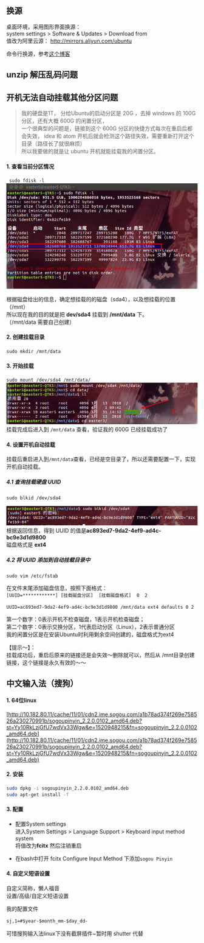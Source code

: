 
## 换源
桌面环境，采用图形界面换源：  
system settings > Software & Updates > Download from  
值改为阿里云源： http://mirrors.aliyun.com/ubuntu

命令行换源，参考[这个博客](http://blog.csdn.net/happywho250/article/details/52506321)


## unzip 解压乱码问题


## 开机无法自动挂载其他分区问题
> 我的硬盘是1T， 分给Ubuntu的启动分区是 20G ，去掉 windows 的 100G 分区，还有大概 600G 的闲置分区，  
一个很典型的问题是，链接到这个 600G 分区的快捷方式每次在重启后都会失效， idea 和 atom 开机后就会检测这个路径失效，需要重新打开这个目录（路径长了就很麻烦）  
所以我要做的就是让 ubuntu 开机就能挂载我的闲置分区。

#### 1. 查看当前分区情况
` sudo fdisk -l`  
![](../assets/01-mount-disk1.png)

根据磁盘给出的信息，确定想挂载的的磁盘（sda4），以及想挂载的位置（/mnt）  
所以现在我的目的就是把 **dev/sda4** 挂载到 **/mnt/data** 下。  
（/mnt/data 需要自己创建）  

#### 2. 创建挂载目录
 `sudo mkdir /mnt/data`  

#### 3. 开始挂载
`sudo mount /dev/sda4 /mnt/data/`  
![](../assets/01-mount-disk2.png)  
挂载完成后进入到 `/mnt/data` 查看，验证我的 600G 已经挂载成功了  

#### 4. 设置开机自动挂载
挂载后重启进入到`/mnt/data`查看，已经是空目录了，所以还需要配置一下，实现开机自动挂载。  

##### 4.1 查询挂载硬盘 UUID  
`sudo blkid /dev/sda4`  

![](../assets/01-mount-disk3.png)
根据返回信息，得到 UUID 的值是**ac893ed7-9da2-4ef9-ad4c-bc9e3d1d9800**  
磁盘格式是 **ext4**

##### 4.2 将 UUID 添加到自动挂载目录中  
`sudo vim /etc/fstab`  

在文件末尾添加磁盘信息，按照下面格式：    
`[UUID=************] [挂载磁盘分区]  [挂载磁盘格式]  0  2 `   

`UUID=ac893ed7-9da2-4ef9-ad4c-bc9e3d1d9800 /mnt/data ext4 defaults 0 2`  

第一个数字：0表示开机不检查磁盘，1表示开机检查磁盘；   
第二个数字：0表示交换分区，1代表启动分区（Linux），2表示普通分区   
我的闲置分区是在安装Ubuntu时利用剩余空间创建的，磁盘格式为ext4  

【提示～】：  
挂载成功后，重启后原来的链接还是会失效～删除就可以，然后从 /mnt目录创建链接，这个链接是永久有效的～～

## 中文输入法（搜狗）
#### 1. 64位linux  
[http://10.182.80.11/cache/11/01/cdn2.ime.sogou.com/a1b78ad374f269e758526a230270991b/sogoupinyin_2.2.0.0102_amd64.deb?st=Yy10RkLzjGfU7wdVx33Wgw&e=1520948215&fn=sogoupinyin_2.2.0.0102_amd64.deb](http://10.182.80.11/cache/11/01/cdn2.ime.sogou.com/a1b78ad374f269e758526a230270991b/sogoupinyin_2.2.0.0102_amd64.deb?st=Yy10RkLzjGfU7wdVx33Wgw&e=1520948215&fn=sogoupinyin_2.2.0.0102_amd64.deb)  

#### 2. 安装
```bash
sudo dpkg -i sogoupinyin_2.2.0.0102_amd64.deb
sudo apt-get install -f
```

#### 3. 配置  
  - 配置System settings  
    进入System Settings > Language Support >  Keyboard input method system  
    将值改为**fcitx**  然后注销重启  

  - 在bash中打开 fcitx Configure
     Input Method 下添加`sogou Pinyin`


#### 4. 自定义短语设置
自定义简称，懒人福音  
设置/高级/自定义短语设置

我的配置文件
```markdown
sj,1=#$year-$month_mm-$day_dd-
```

可惜搜狗输入法linux下没有截屏插件~暂时用 shutter 代替
